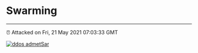 # Swarming
---
⏰ Attacked on Fri, 21 May 2021 07:03:33 GMT

[![ddos admetSar](https://github.com/kotori-y/swarming/actions/workflows/main.yml/badge.svg)](https://github.com/kotori-y/swarming/actions/workflows/main.yml)

